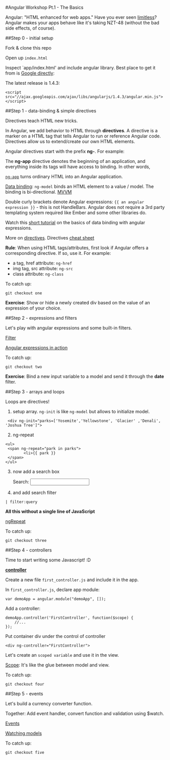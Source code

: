 #Angular Workshop Pt.1 - The Basics

Angular: "HTML enhanced for web apps." Have you ever seen [limitless](https://www.youtube.com/watch?v=jOLqNOfzus4)? Angular makes your apps behave like it's taking NZT-48 (without the bad side effects, of course).

##Step 0 - initial setup

Fork & clone this repo

Open up `index.html`

Inspect `app/index.html' and include angular library. Best place to get it from is [Google directly](https://developers.google.com/speed/libraries):

The latest release is 1.4.3:

`<script src="//ajax.googleapis.com/ajax/libs/angularjs/1.4.3/angular.min.js"></script>`


##Step 1 - data-binding & simple directives

Directives teach HTML new tricks.

In Angular, we add behavior to HTML through **directives**. A directive is a marker on a HTML tag that tells Angular to run or reference Angular code.  Directives allow us to extend/create our own HTML elements.

Angular directives start with the prefix **ng-**. For example:

The **ng-app** directive denotes the beginning of an application, and everything inside its tags will have access to binding. In other words,

[`ng-app`](http://docs.angularjs.org/api/ng/directive/ngApp) turns ordinary HTML into an Angular application.

[Data binding](https://docs.angularjs.org/guide/databinding): `ng-model` binds an HTML element to a value / model. The binding is bi-directional. [MVVM](http://en.wikipedia.org/wiki/Model_View_ViewModel)

Double curly brackets denote Angular expressions: ```{{ an angular expression }}``` - this is not HandleBars.  Angular does not require a 3rd party templating system required like Ember and some other libraries do.

Watch this [short tutorial](https://egghead.io/lessons/angularjs-binding) on the basics of data binding with angular expressions.

More on [directives](http://docs.angularjs.org/guide/directive). Directives [cheat sheet](http://www.cheatography.com/proloser/cheat-sheets/angularjs/)

**Rule**: When using HTML tags/attributes, first look if Angular offers a corresponding directive. If so, use it. For example:

- a tag, href attribute: `ng-href`
- img tag, src attribute: `ng-src`
- class attribute: `ng-class`

To catch up:

	git checkout one

**Exercise**: Show or hide a newly created div based on the value of an expression of your choice.

##Step 2 - expressions and filters

Let's play with angular expressions and some built-in filters.

[Filter](http://docs.angularjs.org/api/ng/filter/filter)

[Angular expressions in action](http://docs.angularjs.org/guide/expression)

To catch up:

	git checkout two

**Exercise**: Bind a new input variable to a model and send it through the **date** filter.

##Step 3 - arrays and loops

Loops are directives!

1) setup array. ``ng-init`` is like ``ng-model`` but allows to initialize model.

```
 <div ng-init="parks=['Yosemite','Yellowstone', 'Glacier' ,'Denali', 'Joshua Tree']">
```

2) ng-repeat

```
<ul>
 <span ng-repeat="park in parks">
        <li>{{ park }}
 </span>
</ul>
```

3) now add a search box

	<p>Search: <input ng-model="query">

4) and add search filter

`| filter:query `

**All this without a single line of JavaScript**

[ngRepeat](http://docs.angularjs.org/api/ng/directive/ngRepeat)

To catch up:

	git checkout three

##Step 4 - controllers

Time to start writing some Javascript! :D

[**controller**](http://docs.angularjs.org/guide/controller)


Create a new file ```first_controller.js``` and include it in the app.

In ```first_controller.js```, declare app module:

	var demoApp = angular.module("demoApp", []);

Add a controller:

	demoApp.controller('FirstController', function($scope) {
		//...
	});

Put container div under the control of controller

	<div ng-controller="FirstController">

Let's create an ```scoped variable``` and use it in the view.

[Scope](http://docs.angularjs.org/guide/scope): It's like the glue between model and view.

To catch up:

	git checkout four

##Step 5 - events

Let's build a currency converter function.  

Together: Add event handler, convert function and validation using $watch.

[Events](http://tutorials.jenkov.com/angularjs/events.html)

[Watching models](http://docs.angularjs.org/api/ng/type/$rootScope.Scope)

To catch up:

	git checkout five
